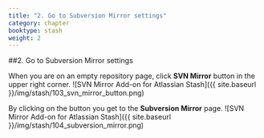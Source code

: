```yaml
---
title: "2. Go to Subversion Mirror settings"
category: chapter
booktype: stash
weight: 2
---
```

##2. Go to Subversion Mirror settings

When you are on an empty repository page, click **SVN Mirror** button in the upper right corner.
![SVN Mirror Add-on for Atlassian Stash]({{ site.baseurl }}/img/stash/103_svn_mirror_button.png)

By clicking on the button you get to the **Subversion Mirror** page.
![SVN Mirror Add-on for Atlassian Stash]({{ site.baseurl }}/img/stash/104_subversion_mirror.png)

[](#up)
